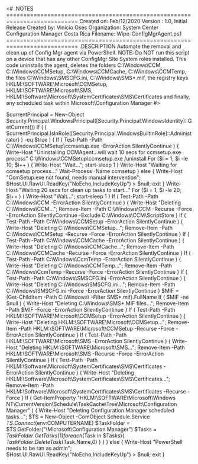 <#
    .NOTES
    ===========================================================================
     Created on:   Feb/12/2020
     Version :     1.0, Initial Release
     Created by:   Vinicio Oses
     Organization: System Center Configuration Manager Costa Rica
     Filename:     Wipe-ConfigMgrAgent.ps1
     ===========================================================================
     .DESCRIPTION
             Automate the removal and clean up of Config Mgr agent via PowerShell.
             NOTE: Do NOT run this script on a device that has any other ConfigMgr Site System roles installed.
             This code uninstalls the agent, deletes the folders C:\Windows\CCM, C:\Windows\CCMSetup, C:\Windows\CCMCache, C:\Windows\CCMTemp, 
             the files C:\Windows\SMSCFG.ini, C:\Windows\SMS*.mif, the registry keys HKLM:\SOFTWARE\Microsoft\CCMSetup, 
             HKLM:\SOFTWARE\Microsoft\SMS, HKLM:\Software\Microsoft\SystemCertificates\SMS\Certificates and finally, any scheduled task within Microsoft\Configuration Manager
#>

$currentPrincipal = New-Object Security.Principal.WindowsPrincipal([Security.Principal.WindowsIdentity]::GetCurrent())
If ( ( $currentPrincipal.IsInRole([Security.Principal.WindowsBuiltInRole]::Administrator) ) -eq $true ) {
If ( Test-Path -Path C:\Windows\CCMSetup\ccmsetup.exe -ErrorAction SilentlyContinue ) {
    Write-Host "Uninstalling CCMAgent...will wait 10 secs for ccmsetup.exe process"
    C:\Windows\CCMSetup\ccmsetup.exe /uninstall
    For ($i = 1; $i -le 10; $i++ ) { Write-Host "Wait…"; start-sleep 1 }
    Write-Host "Waiting for ccmsetup process..."
    Wait-Process -Name ccmsetup }
else { Write-Host "CcmSetup.exe not found, needs manual intervention"; $Host.UI.RawUI.ReadKey("NoEcho,IncludeKeyUp") > $null; exit }
Write-Host "Waiting 20 secs for clean up tasks to start..."
For ($i = 1; $i -le 20; $i++ ) { Write-Host "Wait..."; start-sleep 1 }
If ( Test-Path -Path C:\Windows\CCM -ErrorAction SilentlyContinue ) { Write-Host "Deleting C:\Windows\CCM..."; Remove-Item -Path C:\Windows\CCM -Recurse -Force -ErrorAction SilentlyContinue -Exclude C:\Windows\CCM\ScriptStore }
If ( Test-Path -Path C:\Windows\CCMSetup -ErrorAction SilentlyContinue ) { Write-Host "Deleting C:\Windows\CCMSetup..."; Remove-Item -Path C:\Windows\CCMSetup -Recurse -Force -ErrorAction SilentlyContinue }
If ( Test-Path -Path C:\Windows\CCMCache -ErrorAction SilentlyContinue ) { Write-Host "Deleting C:\Windows\CCMCache..."; Remove-Item -Path C:\Windows\CCMCache -Recurse -Force -ErrorAction SilentlyContinue }
If ( Test-Path -Path C:\Windows\CcmTemp -ErrorAction SilentlyContinue ) { Write-Host "Deleting C:\Windows\CCMTemp..."; Remove-Item -Path C:\Windows\CcmTemp -Recurse -Force -ErrorAction SilentlyContinue }
If ( Test-Path -Path C:\Windows\SMSCFG.ini -ErrorAction SilentlyContinue ) { Write-Host "Deleting C:\Windows\SMSCFG.ini..."; Remove-Item -Path C:\Windows\SMSCFG.ini -Force -ErrorAction SilentlyContinue }
$MIF = (Get-ChildItem -Path C:\Windows\ -Filter SMS*.mif).FullName
If ( $MIF -ne $null ) { Write-Host "Deleting C:\Windows\SMS*.MIF files..."; Remove-Item -Path $MIF -Force -ErrorAction SilentlyContinue }
If ( Test-Path -Path HKLM:\SOFTWARE\Microsoft\CCMSetup -ErrorAction SilentlyContinue ) { Write-Host "Deleting HKLM:\SOFTWARE\Microsoft\CCMSetup..."; Remove-Item -Path HKLM:\SOFTWARE\Microsoft\CCMSetup -Recurse -Force -ErrorAction SilentlyContinue }
If ( Test-Path -Path HKLM:\SOFTWARE\Microsoft\SMS -ErrorAction SilentlyContinue ) { Write-Host "Deleting HKLM:\SOFTWARE\Microsoft\SMS..."; Remove-Item -Path HKLM:\SOFTWARE\Microsoft\SMS -Recurse -Force -ErrorAction SilentlyContinue }
If ( Test-Path -Path HKLM:\Software\Microsoft\SystemCertificates\SMS\Certificates -ErrorAction SilentlyContinue ) { Write-Host "Deleting HKLM:\Software\Microsoft\SystemCertificates\SMS\Certificates..."; Remove-Item -Path HKLM:\Software\Microsoft\SystemCertificates\SMS\Certificates -Recurse -Force }
If ( Get-ItemProperty "HKLM:\SOFTWARE\Microsoft\Windows NT\CurrentVersion\Schedule\TaskCache\Tree\Microsoft\Configuration Manager" ) {
    Write-Host "Deleting Configuration Manager scheduled tasks...";
    $TS = New-Object -ComObject Schedule.Service
    $TS.Connect($env:COMPUTERNAME)
    $TaskFolder = $TS.GetFolder("\Microsoft\Configuration Manager")
    $Tasks = $TaskFolder.GetTasks(1)
    foreach($Task in $Tasks){
    $TaskFolder.DeleteTask($Task.Name,0) } } } else { Write-Host "PowerShell needs to be ran as admin"; $Host.UI.RawUI.ReadKey("NoEcho,IncludeKeyUp") > $null; exit }